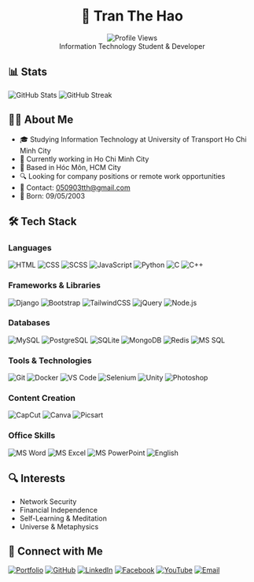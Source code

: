 # <div align="center">👋 Tran The Hao</div>

<div align="center">
  <img src="https://komarev.com/ghpvc/?username=050903&color=blue" alt="Profile Views" />
</div>

<div align="center">Information Technology Student & Developer</div>


## 📊 Stats
![GitHub Stats](https://github-readme-stats.vercel.app/api?username=050903&show_icons=true&theme=radical)
![GitHub Streak](https://github-readme-streak-stats.herokuapp.com/?user=050903&theme=radical)

## 🧑‍💻 About Me
- 🎓 Studying Information Technology at University of Transport Ho Chi Minh City
- 💼 Currently working in Ho Chi Minh City
- 📍 Based in Hóc Môn, HCM City
- 🔍 Looking for company positions or remote work opportunities
- 📧 Contact: [050903tth@gmail.com](mailto:050903tth@gmail.com)
- 🎂 Born: 09/05/2003

## 🛠️ Tech Stack
### Languages
![HTML](https://img.shields.io/badge/HTML-Expert-orange?logo=html5)
![CSS](https://img.shields.io/badge/CSS-Intermediate-blue?logo=css3)
![SCSS](https://img.shields.io/badge/SCSS-Intermediate-pink?logo=sass)
![JavaScript](https://img.shields.io/badge/JavaScript-Basic-yellow?logo=javascript)
![Python](https://img.shields.io/badge/Python-Basic-blue?logo=python)
![C](https://img.shields.io/badge/C-Basic-blue?logo=c)
![C++](https://img.shields.io/badge/C++-Basic-blue?logo=cplusplus)

### Frameworks & Libraries
![Django](https://img.shields.io/badge/Django-Framework-green?logo=django)
![Bootstrap](https://img.shields.io/badge/Bootstrap-UI-purple?logo=bootstrap)
![TailwindCSS](https://img.shields.io/badge/TailwindCSS-UI-0ea5e9?logo=tailwindcss)
![jQuery](https://img.shields.io/badge/jQuery-Library-blue?logo=jquery)
![Node.js](https://img.shields.io/badge/Node.js-Runtime-green?logo=node.js)

### Databases
![MySQL](https://img.shields.io/badge/MySQL-Database-blue?logo=mysql)
![PostgreSQL](https://img.shields.io/badge/PostgreSQL-Database-blue?logo=postgresql)
![SQLite](https://img.shields.io/badge/SQLite-Database-blue?logo=sqlite)
![MongoDB](https://img.shields.io/badge/MongoDB-Database-green?logo=mongodb)
![Redis](https://img.shields.io/badge/Redis-Database-red?logo=redis)
![MS SQL](https://img.shields.io/badge/MSSQL-Database-blue?logo=microsoftsqlserver)

### Tools & Technologies
![Git](https://img.shields.io/badge/Git-Version_Control-red?logo=git)
![Docker](https://img.shields.io/badge/Docker-Container-blue?logo=docker)
![VS Code](https://img.shields.io/badge/VS_Code-Editor-blue?logo=visualstudiocode)
![Selenium](https://img.shields.io/badge/Selenium-Testing-green?logo=selenium)
![Unity](https://img.shields.io/badge/Unity-Game_Dev-black?logo=unity)
![Photoshop](https://img.shields.io/badge/Photoshop-Design-blue?logo=adobephotoshop)

### Content Creation
![CapCut](https://img.shields.io/badge/CapCut-Editing-lightgrey?logo=capcut)
![Canva](https://img.shields.io/badge/Canva-Design-blue?logo=canva)
![Picsart](https://img.shields.io/badge/Picsart-Creative-magenta?logo=picsart)

### Office Skills
![MS Word](https://img.shields.io/badge/Word-Office-blue?logo=microsoftword)
![MS Excel](https://img.shields.io/badge/Excel-Office-green?logo=microsoftexcel)
![MS PowerPoint](https://img.shields.io/badge/PowerPoint-Office-red?logo=microsoftpowerpoint)
![English](https://img.shields.io/badge/English-Intermediate-yellow?logo=polywork)

## 🔍 Interests
- Network Security
- Financial Independence
- Self-Learning & Meditation
- Universe & Metaphysics


## 🔗 Connect with Me
[![Portfolio](https://img.shields.io/badge/Portfolio-Visit_Site-blue?style=for-the-badge&logo=googlechrome)](https://sites.google.com/view/tranthehaoportfolio)
[![GitHub](https://img.shields.io/badge/GitHub-050903-black?style=for-the-badge&logo=github)](https://github.com/050903)
[![LinkedIn](https://img.shields.io/badge/LinkedIn-Trần_Thế_Hảo-blue?style=for-the-badge&logo=linkedin)](https://linkedin.com/in/hảo-trần-thế-507026290)
[![Facebook](https://img.shields.io/badge/Facebook-Trần_Thế_Hảo-blue?style=for-the-badge&logo=facebook)](https://fb.com/trần%20thế%20hảo)
[![YouTube](https://img.shields.io/badge/YouTube-Hảo_Trần_Thế-red?style=for-the-badge&logo=youtube)](https://www.youtube.com/c/hảo%20trần%20thế)
[![Email](https://img.shields.io/badge/Email-Contact_Me-blue?style=for-the-badge&logo=gmail)](mailto:050903tth@gmail.com)
